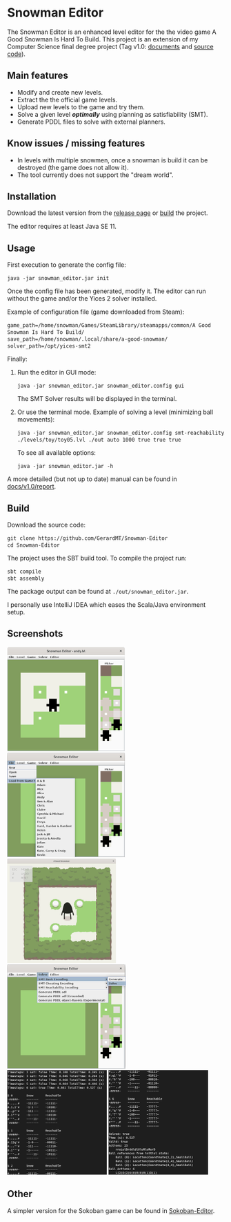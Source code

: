 # Snowman Editor

The Snowman Editor is an enhanced level editor for the the video game A Good Snowman Is Hard To Build. This project is 
an extension of my Computer Science final degree project (Tag v1.0: [documents](https://github.com/GerardMT/Snowman-Editor/docs/v1.0) and [source code](https://github.com/GerardMT/Snowman-Editor/tree/f0d80f820344c1d6b621d0c329613f4f683d2037)).

## Main features
- Modify and create new levels.
- Extract the the official game levels.
- Upload new levels to the game and try them.
- Solve a given level ***optimally*** using planning as satisfiability (SMT).
- Generate PDDL files to solve with external planners.

## Know issues / missing features
- In levels with multiple snowmen, once a snowman is build it can be destroyed (the game does not allow it).
- The tool currently does not support the "dream world".

## Installation
Download the latest version from the [release page](https://github.com/GerardMT/Snowman-Editor/releases) or [build](https://github.com/GerardMT/Snowman-Editor#build) the project.

The editor requires at least Java SE 11. 
    
## Usage
First execution to generate the config file:
```
java -jar snowman_editor.jar init
```

Once the config file has been generated, modify it. The editor can run without the game and/or the Yices 2 solver installed.

Example of configuration file (game downloaded from Steam):

    game_path=/home/snowman/Games/SteamLibrary/steamapps/common/A Good Snowman Is Hard To Build/
    save_path=/home/snowman/.local/share/a-good-snowman/
    solver_path=/opt/yices-smt2

Finally:
1. Run the editor in GUI mode:

       java -jar snowman_editor.jar snowman_editor.config gui
       
    The SMT Solver results will be displayed in the terminal.

2. Or use the terminal mode. Example of solving a level (minimizing ball movements):
       
       java -jar snowman_editor.jar snowman_editor.config smt-reachability ./levels/toy/toy05.lvl ./out auto 1000 true true true

    To see all available options:

       java -jar snowman_editor.jar -h


A more detailed (but not up to date) manual can be found in [docs/v1.0/report](https://github.com/GerardMT/Snowman-Editor/tree/master/docs/v1.0/report).

## Build
Download the source code:

    git clone https://github.com/GerardMT/Snowman-Editor
    cd Snowman-Editor

The project uses the SBT build tool. To compile the project run: 
    
    sbt compile
    sbt assembly
    
The package output can be found at ``./out/snowman_editor.jar``.

I personally use IntelliJ IDEA which eases the Scala/Java environment setup.

## Screenshots
![Editor Andy](docs/screenshots/snowman_editor_andy.png?raw=true) ![Game Levels](docs/screenshots/snowman_editor_game_levels.png?raw=true) ![Game Andy](docs/screenshots/game_andy.png?raw=true) ![Solver options](docs/screenshots/snowman_editor_solver.png?raw=true) ![Andy SMT Reachability 1](docs/screenshots/snowman_editor_terminal_smt_reachability_andy_1.png?raw=true) ![Andy SMT Reachability 2](docs/screenshots/snowman_editor_terminal_smt_reachability_andy_2.png?raw=true)

## Other
A simpler version for the Sokoban game can be found in [Sokoban-Editor](https://github.com/GerardMT/Sokoban-Editor).    